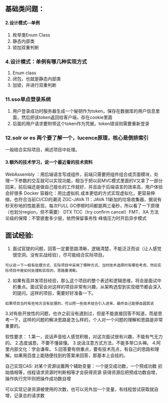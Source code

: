 ## 基础类问题：




#### 2.设计模式--单例
1. 枚举类Enum Class
2. 静态内部类
3. 锁加双重判断

### 4.设计模式：单例有哪几种实现方式	
1. Enum class
2. 闭包，也就是静态内部类
3. 加锁，并进行双重判断

### 11.sso单点登录系统
1. 用户登录成功时服务器生成一个秘钥作为token，保存在数据库的用户信息里面，然后把该token返回给客户端，存在cookie里面
2. 后面的用户请求要附带这个token作为凭据，token错误则需要重新登录

### 12.solr or es 两个要了解一个，lucence原理，核心是倒排索引

一般结合实际项目，阐述项目中处理。














#### 3.额外的技术学习，说一个最近看的技术资料

WebAssembly ：用后端语言写成组件，前端只需要把组件组合成页面模块，处理一下参数的交互就可以实现功能，相当于把以前MVC模式里面的V又拿了一部分回来，前后端还是做自己擅长的工作就好，并且由于后端语言的效率高，用户体验会好很多
Docker 容器化：用比虚拟机 成本更低的方式实现虚拟化，更容易伸缩，也符合当前CI/CD的潮流
ZGC-JAVA 11：JAVA 11新加的垃圾收集器，据说有秒天秒地的性能表现，每次FULL GC停顿时间都是两三毫秒，所以看了一下原理（也划分region，但不需要）
DTX
TCC（try confirm cancel）FMT、XA
方法论级的保障：不管嵌套多少层，依然保留事务性
峰值压力时开启异步模式






## 面试经验:
1. 面试官提的问题，回答一定要思路清晰，逻辑清楚，不能泛泛而谈（让人感觉很空洞，没有实战经验），尽可能结合实际项目。

`可以说一下一般有处理方式，实际项目中采用了哪种方式，当时技术选择时有哪些考虑，然后实际项目中是如何处理和实现的，思路要清晰。`

2. 如果有高并发项目经验，那么这个项目的整个表述和逻辑思维，将会是面试中的重点。面试官会对这样的项目非常有兴趣，从架构选型到实现细节都会深入的提问。这样的项目，需要好好准备一下。

`如果项目当时有些地方没有处理的，可以把一些技术结合引入进来，最终自己能够自圆其说`

3.对有些开放性的问题，也许之前没有遇到过，但是不能直接回答不知道，而是思考一下，这样的问题的解决思路是怎么样的，个人对一个问题的理解和思路是非常重要的。


软性要求：
1.第一，说话声音给人感觉积极，对这次面试很有兴趣，不能有气无力的。
2.态度诚恳，不要不懂装懂。
3.说话注意方式方法，不能多带口头禅。
4.阿里内部文化：学会谦卑。
5.回答要有侧重点，要有技术亮点，有自己的思路和理解。如果用百度上能随便找到的答案来回答，那基本上会挂的。


自己实现CAS: 
对某个资源设置两个辅助变量：一个提交成功数，一个预成功数
初始值相等，线程请求资源时判断相等才会获得资源
获得资源后把预成功数自增，操作执行完毕则把操作成功数自增

可以实现记录资源被使用的次数，也可以另外加一个变量，有线程尝试获取就自增，记录总的请求数